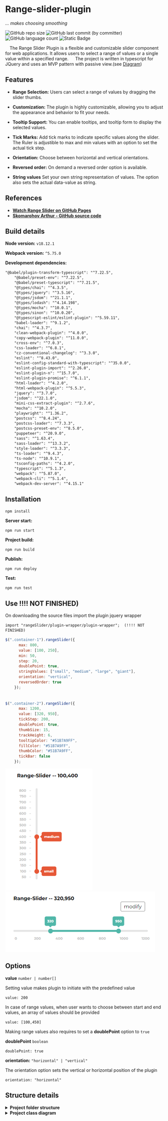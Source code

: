 
# Range-slider-plugin 

*... makes choosing smoothing*


![GitHub repo size](https://img.shields.io/github/repo-size/ArchiScript/range-slider-plugin-ts-jquery?logo=github)&nbsp;![GitHub last commit (by committer)](https://img.shields.io/github/last-commit/ArchiScript/range-slider-plugin-ts-jquery?logo=github)&nbsp;![GitHub language count](https://img.shields.io/github/languages/count/ArchiScript/range-slider-plugin-ts-jquery?logo=github)&nbsp;![Static Badge](https://img.shields.io/badge/pattern-MVP-blue)




&emsp;The Range Slider Plugin is a flexible and customizable slider  component for web applications. It allows users to select a range of values or a single value within a specified range.
&emsp; The project is written in typescript for JQuery and uses an MVP pattern with passive view.(see [Diagram](#structure-details))
&#10;
&#10;
## Features

- **Range Selection:** Users can select a range of values by dragging the slider thumbs.
- **Customization:** The plugin is highly customizable, allowing you to adjust the appearance and behavior to fit your needs.
  
- **Tooltip Support:** You can enable tooltips, and tooltip form to display the selected values.
- **Tick Marks:** Add tick marks to indicate specific values along the slider. The Ruler is adjustible to max and min values with an option to set the actual tick step.
- **Orientation:** Choose between horizontal and vertical orientations.

- **Reversed order:** On demand a reversed order option is available.
- **String values** Set your own string representation of values. The option also sets the actual data-value as string.
  

## References


- **[Watch Range Slider on GitHub Pages][gh-pages]**
 - **[Skomarohov Arthur - GitHub source code][repo]**

&#13;
&#13;

## Build details

**Node version:** `v18.12.1`

**Webpack version:** `^5.75.0`


**Development dependencies:**

```
"@babel/plugin-transform-typescript": "^7.22.5",
    "@babel/preset-env": "^7.22.5",
    "@babel/preset-typescript": "^7.21.5",
    "@types/chai": "^4.3.5",
    "@types/jquery": "^3.5.16",
    "@types/jsdom": "^21.1.1",
    "@types/lodash": "^4.14.198",
    "@types/mocha": "^10.0.1",
    "@types/sinon": "^10.0.20",
    "@typescript-eslint/eslint-plugin": "^5.59.11",
    "babel-loader": "^9.1.2",
    "chai": "^4.3.7",
    "clean-webpack-plugin": "^4.0.0",
    "copy-webpack-plugin": "^11.0.0",
    "cross-env": "^7.0.3",
    "css-loader": "^6.8.1",
    "cz-conventional-changelog": "^3.3.0",
    "eslint": "^8.43.0",
    "eslint-config-standard-with-typescript": "^35.0.0",
    "eslint-plugin-import": "^2.26.0",
    "eslint-plugin-n": "^15.7.0",
    "eslint-plugin-promise": "^6.1.1",
    "html-loader": "^4.2.0",
    "html-webpack-plugin": "^5.5.3",
    "jquery": "^3.7.0",
    "jsdom": "^22.1.0",
    "mini-css-extract-plugin": "^2.7.6",
    "mocha": "^10.2.0",
    "playwright": "^1.36.2",
    "postcss": "^8.4.24",
    "postcss-loader": "^7.3.3",
    "postcss-preset-env": "^8.5.0",
    "puppeteer": "^20.9.0",
    "sass": "^1.63.4",
    "sass-loader": "^13.3.2",
    "style-loader": "^3.3.3",
    "ts-loader": "^9.4.3",
    "ts-node": "^10.9.1",
    "tsconfig-paths": "^4.2.0",
    "typescript": "^5.1.3",
    "webpack": "^5.87.0",
    "webpack-cli": "^5.1.4",
    "webpack-dev-server": "^4.15.1"
```

## Installation

```
npm install
 ```
**Server start:**
```
npm run start
```
**Project build:**
```
npm run build
```
**Publish:**
```
npm run deploy
```

**Test:**
```
npm run test
```
&#13;
&#13;

## Use  !!!! NOT FINISHED)



On downloading the source files import the plugin jquery wrapper

```
import "rangeSlider/plugin-wrapper/plugin-wrapper";  (!!!! NOT FINISHED)
```
```JavaScript
$(".container-1").rangeSlider({
      max: 800,
      value: [100, 250],
      min: 50,
      step: 20,
      doublePoint: true,
      stringValues: ["small", "medium", "large", "giant"],
      orientation: "vertical",
      reversedOrder: true
    });


$(".container-2").rangeSlider({
      max: 1200,
      value: [320, 950],
      tickStep: 200,
      doublePoint: true,
      thumbSize: 15,
      trackHeight: 6,
      tooltipColor: "#51B7A9FF",
      fillColor: "#51B7A9FF",
      thumbColor: "#51B7A9FF",
      tickBar: false
    });    
```
![rs-vertical](src/assets/images/rs-vertical-readme.png)![rs-vertical](src/assets/images/rs-horizontal-readme.png)




## Options 


**value** ```number | number[]``` 

Setting value makes plugin to initiate with the predefined value

```JS 
value: 200
```

In case of range values, when user wants to choose between start and end values, an array of values should be provided

```JS
value: [100,450]
```
Making range values also requires to set a **doublePoint** option to ```true```
&#13;
&#13;

**doublePoint** ```boolean``` 

```JS
doublePoint: true
```
&#13;
&#13;

**orientation:** ```"horizontal" | "vertical"```

The orientation option sets the vertical or horizontal position of the plugin

```JS
orientation: "horizontal"
```
&#13;
&#13;



## Structure details
<details>
  <summary><b>Project folder structure</b></summary>
  <pre>
  src
    ├───assets
    │   ├───favicons
    │   ├───fonts
    │   ├───images
    │   └───styles
    ├───components
    ├───ConfigService
    ├───models
    ├───plugin-wrapper
    ├───presenters
    ├───test
    ├───types
    │   ├───IConfigurationService
    │   ├───IModels
    │   ├───IPresenters
    │   └───IViews
    └───views
  </pre>
</details>


<details>
  <summary><b>Project class diagram</b></summary>
  
 ![UML](src/assets/images/UML2.svg)
  
</details>



[repo]: https://github.com/ArchiScript/range-slider-plugin-ts-jquery.git
[gh-pages]: https://archiscript.github.io/range-slider-plugin-ts-jquery/
